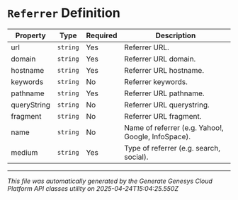 # `Referrer` Definition

| Property | Type | Required | Description |
|----------|------|----------|-------------|
| url | `string` | Yes | Referrer URL. |
| domain | `string` | Yes | Referrer URL domain. |
| hostname | `string` | Yes | Referrer URL hostname. |
| keywords | `string` | No | Referrer keywords. |
| pathname | `string` | Yes | Referrer URL pathname. |
| queryString | `string` | No | Referrer URL querystring. |
| fragment | `string` | No | Referrer URL fragment. |
| name | `string` | No | Name of referrer (e.g. Yahoo!, Google, InfoSpace). |
| medium | `string` | Yes | Type of referrer (e.g. search, social). |

---

*This file was automatically generated by the Generate Genesys Cloud Platform API classes utility on 2025-04-24T15:04:25.550Z*